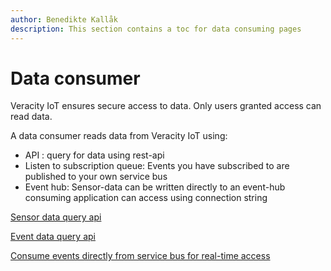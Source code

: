 ```yaml
---
author: Benedikte Kallåk
description: This section contains a toc for data consuming pages
---
```


# Data consumer

Veracity IoT ensures secure access to data. Only users granted access can read data.

A data consumer reads data from Veracity IoT using:
- API : query for data using rest-api 
- Listen to subscription queue: Events you have subscribed to are published to your own service bus
- Event hub: Sensor-data can be written directly to an event-hub consuming application can access using connection string
 
[Sensor data query api](sensordataqueryapi.md)

[Event data query api](eventqueryapi.md)

[Consume events directly from service bus for real-time access](servicebusconsumerazurefunction.md)
